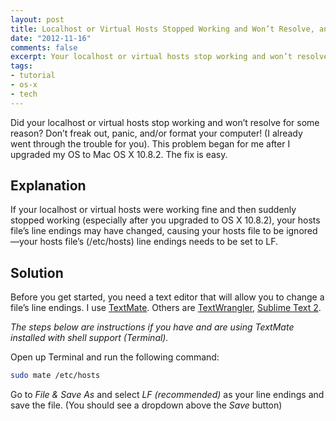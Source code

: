 ```yaml
---
layout: post
title: Localhost or Virtual Hosts Stopped Working and Won’t Resolve, and /etc/hosts Is Being Ignored
date: "2012-11-16"
comments: false
excerpt: Your localhost or virtual hosts stop working and won’t resolve for some reason? This problem began for me after I upgraded my OS to Mac OS X 10.8.2. The fix is easy.
tags:
- tutorial
- os-x
- tech
---
```


Did your localhost or virtual hosts stop working and won’t resolve for some reason? Don’t freak out, panic, and/or format your computer! (I already went through the trouble for you). This problem began for me after I upgraded my OS to Mac OS X 10.8.2. The fix is easy.

## Explanation

If your localhost or virtual hosts were working fine and then suddenly stopped working (especially after you upgraded to OS X 10.8.2), your hosts file’s line endings may have changed, causing your hosts file to be ignored—your hosts file’s (/etc/hosts) line endings needs to be set to LF.

## Solution

Before you get started, you need a text editor that will allow you to change a file’s line endings. I use [TextMate](https://github.com/textmate/textmate). Others are [TextWrangler](http://www.barebones.com/products/textwrangler), [Sublime Text 2](http://www.sublimetext.com/2).

*The steps below are instructions if you have and are using TextMate installed with shell support (Terminal).*

Open up Terminal and run the following command:

```bash
sudo mate /etc/hosts
```

Go to *File & Save As* and select *LF (recommended)* as your line endings and save the file. (You should see a dropdown above the *Save* button)